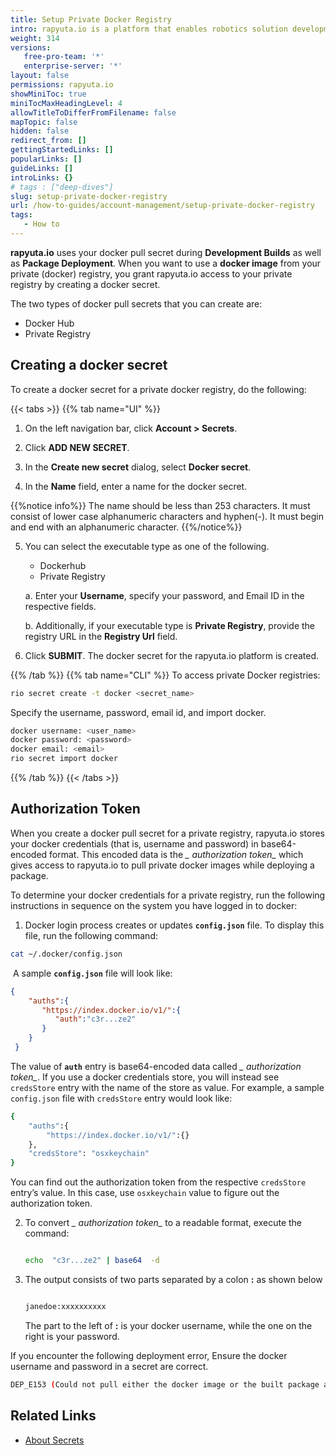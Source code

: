 ```yaml
---
title: Setup Private Docker Registry
intro: rapyuta.io is a platform that enables robotics solution development by providing the necessary software infrastructure and facilitating the interaction between multiple stakeholders who contribute to the solution development.
weight: 314
versions:
   free-pro-team: '*'
   enterprise-server: '*'
layout: false
permissions: rapyuta.io
showMiniToc: true
miniTocMaxHeadingLevel: 4
allowTitleToDifferFromFilename: false
mapTopic: false
hidden: false
redirect_from: []
gettingStartedLinks: []
popularLinks: []
guideLinks: []
introLinks: {}
# tags : ["deep-dives"]
slug: setup-private-docker-registry
url: /how-to-guides/account-management/setup-private-docker-registry
tags:
   - How to
---
```


**rapyuta.io** uses your docker pull secret during **Development Builds** as well as **Package Deployment**. When you want to use a **docker image** from your private (docker) registry, you grant rapyuta.io access to your private registry by creating a docker secret.

The two types of docker pull secrets that you can create are:

* Docker Hub
* Private Registry

## Creating a docker secret

To create a docker secret for a private docker registry, do the following:

{{< tabs >}}
{{% tab name="UI" %}}
1. On the left navigation bar, click **Account > Secrets**.

2. Click **ADD NEW SECRET**.

3. In the **Create new secret** dialog, select **Docker secret**.

4. In the **Name** field, enter a name for the docker secret. 

{{%notice info%}}
   The name should be less than 253 characters.
   It must consist of lower case alphanumeric characters and hyphen(-).
   It must begin and end with an alphanumeric character.
{{%/notice%}}
 
5. You can select the executable type as one of the following.
   * Dockerhub
   * Private Registry

   a. Enter your **Username**, specify your password, and Email ID in the respective fields.

   b. Additionally, if your executable type is **Private Registry**, provide the registry URL in the **Registry Url** field.

8. Click **SUBMIT**. The docker secret for the rapyuta.io platform is created.

{{% /tab %}}
{{% tab name="CLI" %}}
To access private Docker registries:
```Bash
rio secret create -t docker <secret_name>
```
Specify the username, password, email id, and import docker.
```Bash
docker username: <user_name>
docker password: <password>
docker email: <email>	
rio secret import docker
```
{{% /tab %}}
{{< /tabs >}}

## Authorization Token

When you create a docker pull secret for a private registry, rapyuta.io stores your docker credentials (that is, username and password) in base64-encoded format. This encoded data is the *_ authorization token_* which gives access to rapyuta.io to pull private docker images while deploying a package.

To determine your docker credentials for a private registry, run the following instructions in sequence on the system you have logged in to docker:

1. Docker login process creates or updates **`config.json`** file. To display this file, run the  following command:

```bash
cat ~/.docker/config.json
```
​    A sample **`config.json`** file will look like:

   ```json
   {
       "auths":{
          "https://index.docker.io/v1/":{
             "auth":"c3r...ze2"
          }
       }
    }
   ```

The value of **`auth`** entry is base64-encoded data called *_ authorization token_*. If you use a docker credentials store, you will instead see `credsStore` entry with the name of the store as value. For example, a sample `config.json` file with `credsStore` entry would look like:

   ```bash
   {
       "auths":{
           "https://index.docker.io/v1/":{}
       },
       "credsStore": "osxkeychain"
   }
   ```

   You can find out the authorization token from the respective  `credsStore` entry’s value. In this case, use `osxkeychain` value to figure out the authorization token.

2. To convert *_ authorization token_* to a readable format, execute the command:

   ```bash

   echo  "c3r...ze2" | base64  -d

   ```

3. The output consists of two parts separated by a colon **:** as shown below

   ```bash

   janedoe:xxxxxxxxxx

   ```

   The part to the left of **:** is your docker username, while the one on the right is your password.

 If you encounter the following deployment error, Ensure the docker username and password in a secret are correct.

  ```bash
  DEP_E153 (Could not pull either the docker image or the built package artifact for the component on the cloud)
  ```

## Related Links

* [About Secrets](/1_understanding-rio/12_core-concepts/#secrets)